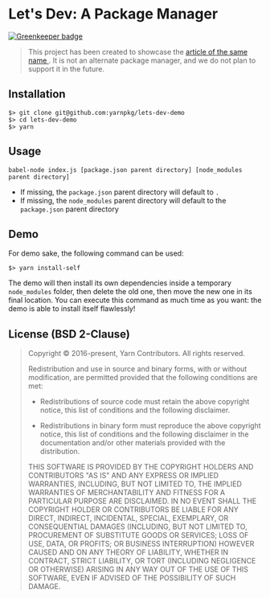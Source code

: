 # Let's Dev: A Package Manager

[![Greenkeeper badge](https://badges.greenkeeper.io/yarnpkg/lets-dev-demo.svg)](https://greenkeeper.io/)

> This project has been created to showcase the [article of the same name ](). It is not an alternate package manager, and we do not plan to support it in the future.

## Installation

```
$> git clone git@github.com:yarnpkg/lets-dev-demo
$> cd lets-dev-demo
$> yarn
```

## Usage

```
babel-node index.js [package.json parent directory] [node_modules parent directory]
```

- If missing, the `package.json` parent directory will default to `.`
- If missing, the `node_modules` parent directory will default to the `package.json` parent directory

## Demo

For demo sake, the following command can be used:

```
$> yarn install-self
```

The demo will then install its own dependencies inside a temporary `node_modules` folder, then delete the old one, then move the new one in its final location. You can execute this command as much time as you want: the demo is able to install itself flawlessly!

## License (BSD 2-Clause)

> Copyright © 2016-present, Yarn Contributors. All rights reserved.
>
> Redistribution and use in source and binary forms, with or without modification, are permitted provided that the following conditions are met:
>
>  * Redistributions of source code must retain the above copyright notice, this list of conditions and the following disclaimer.
>
> * Redistributions in binary form must reproduce the above copyright notice, this list of conditions and the following disclaimer in the documentation and/or other materials provided with the distribution.
>
> THIS SOFTWARE IS PROVIDED BY THE COPYRIGHT HOLDERS AND CONTRIBUTORS "AS IS" AND ANY EXPRESS OR IMPLIED WARRANTIES, INCLUDING, BUT NOT LIMITED TO, THE IMPLIED WARRANTIES OF MERCHANTABILITY AND FITNESS FOR A PARTICULAR PURPOSE ARE DISCLAIMED. IN NO EVENT SHALL THE COPYRIGHT HOLDER OR CONTRIBUTORS BE LIABLE FOR ANY DIRECT, INDIRECT, INCIDENTAL, SPECIAL, EXEMPLARY, OR CONSEQUENTIAL DAMAGES (INCLUDING, BUT NOT LIMITED TO, PROCUREMENT OF SUBSTITUTE GOODS OR SERVICES; LOSS OF USE, DATA, OR PROFITS; OR BUSINESS INTERRUPTION) HOWEVER CAUSED AND ON ANY THEORY OF LIABILITY, WHETHER IN CONTRACT, STRICT LIABILITY, OR TORT (INCLUDING NEGLIGENCE OR OTHERWISE) ARISING IN ANY WAY OUT OF THE USE OF THIS SOFTWARE, EVEN IF ADVISED OF THE POSSIBILITY OF SUCH DAMAGE.
